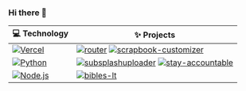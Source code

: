 ### Hi there 👋

<!--
**jasonappah/jasonappah** is a ✨ _special_ ✨ repository because its `README.md` (this file) appears on your GitHub profile.

Here are some ideas to get you started:

- 🔭 I’m currently working on ...
- 🌱 I’m currently learning ...
- 👯 I’m looking to collaborate on ...
- 🤔 I’m looking for help with ...
- 💬 Ask me about ...
- 📫 How to reach me: ...
- 😄 Pronouns: ...
- ⚡ Fun fact: ...
-->
<!-- START OF PROFILE STACK, DO NOT REMOVE -->
| 💻 **Technology** | ✨ **Projects** |
|-|-|
| [![Vercel](https://img.shields.io/static/v1?label=&message=Vercel&color=0&logo=vercel&logoColor=ffffff)](https://vercel.com) | [![router](https://img.shields.io/static/v1?label=router&message=%20&color=000605&logo=github&logoColor=white&labelColor=000605)](https://github.com/jasonappah/router) [![scrapbook-customizer](https://img.shields.io/static/v1?label=scrapbook-customizer&message=%20&color=000605&logo=github&logoColor=white&labelColor=000605)](https://github.com/jasonappah/scrapbook-customizer) |
| [![Python](https://img.shields.io/static/v1?label=&message=Python&color=3776ab&logo=python&logoColor=ffffff)](https://python.org) | [![subsplashuploader](https://img.shields.io/static/v1?label=subsplashuploader&message=%20&color=000605&logo=github&logoColor=white&labelColor=000605)](https://github.com/jasonappah/subsplashuploader) [![stay-accountable](https://img.shields.io/static/v1?label=stay-accountable%20%28WIP%29&message=%20&color=000605&logo=github&logoColor=white&labelColor=000605)](https://github.com/jasonappah/stay-accountable) |
| [![Node.js](https://img.shields.io/static/v1?label=&message=Node.js&color=339933&logo=node.js&logoColor=ffffff)](https://nodejs.org) | [![bibles-lt](https://img.shields.io/static/v1?label=bibles-lt%20%28WIP%29&message=%20&color=000605&logo=github&logoColor=white&labelColor=000605)](https://github.com/jasonappah/bibles-lt) |
<!-- END OF PROFILE STACK, DO NOT REMOVE -->
